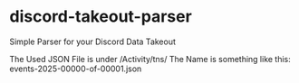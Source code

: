 # discord-takeout-parser
Simple Parser for your Discord Data Takeout

The Used JSON File is under /Activity/tns/
The Name is something like this: events-2025-00000-of-00001.json
